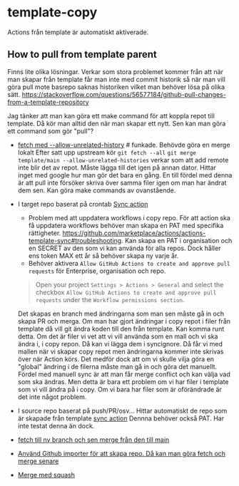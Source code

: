# template-copy

Actions från template är automatiskt aktiverade.

## How to pull from template parent

Finns lite olika lösningar. Verkar som stora problemet kommer från att när man skapar från template får man inte med commit historik så när man vill göra pull mote basrepo saknas historiken vilket man behöver lösa på olika sätt. https://stackoverflow.com/questions/56577184/github-pull-changes-from-a-template-repository

Jag tänker att man kan göra ett make command för att koppla repot till template. Då kör man alltid den när man skapar ett nytt. Sen kan man göra ett command som gör "pull"?

- [fetch med --allow-unrelated-history](https://stackoverflow.com/a/56577320) # funkade. Behövde göra en merge lokalt
    Efter satt upp upstream kör
    `git fetch --all`
    `git merge template/main --allow-unrelated-histories`
    verkar som att add remote inte blir det av repot. Måste lägga till det igen på annan dator. Hittar inget med google hur man gör det bara en gång.
    En till fördel med denna är att pull inte försöker skriva över samma filer igen om man har ändrat dem sen.
    Kan göra make commands av ovanstående.
- I target repo baserat på crontab [Sync action](https://github.com/marketplace/actions/actions-template-sync)
    - Problem med att uppdatera workflows i copy repo. För att action ska få uppdatera workflows behöver man skapa en PAT med specifika rättigheter. https://github.com/marketplace/actions/actions-template-sync#troubleshooting.
    Kan skapa en PAT i organisation och en SECRET av den som vi kan använda för alla repos. Dock håller ens token MAX ett år så behöver skapa ny varje år.
    - Behöver aktivera `Allow GitHub Actions to create and approve pull requests` för Enterprise, organisation och repo.
    > Open your project `Settings > Actions > General` and select the checkbox `Allow GitHub Actions to create and approve pull requests` under the `Workflow permissions section`.

    Det skapas en branch med ändringarna som man sen måste gå in och skapa PR och merga.
    Om man har gjort ändringar i copy repot i filer från template då vill git ändra koden till den från template.
        Kan komma runt detta. Om det är filer vi vet att vi vill använda som en mall och vi ska ändra i, i copy repon. Då kan vi lägga dem i syncignore. Då får vi med mallen när vi skapar copy repot men ändringarna kommer inte skrivas över när Action körs. Det medför dock att om vi skulle vilja göra en "global" ändring i de filerna måste man gå in och göra det manuellt.
        Fördel med manuell sync är att man får merge conflict och kan välja vad som ska ändras. Men detta är bara ett problem om vi har filer i template som vi vill ändra på i copy. Om vi bara har filer som är oförändrade är det inte något problem.
    

- I source repo baserat på push/PR/osv... Hittar automatiskt de repo som är skapade från template [sync action](https://github.com/ahmadnassri/action-template-repository-sync)
    Dennna behöver också PAT. Har inte testat denna än dock.
- [fetch till ny branch och sen merge från den till main](https://stackoverflow.com/a/69563752)
- [Använd Github importer för att skapa repo. Då kan man göra fetch och merge senare](https://stackoverflow.com/a/66948475)
- [Merge med squash](https://stackoverflow.com/a/75573089)
